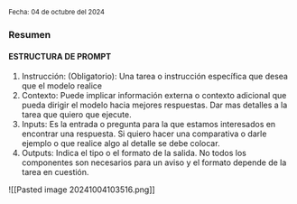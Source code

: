 <sub>Fecha: 04 de octubre del 2024</sub>
### Resumen

#### ESTRUCTURA DE PROMPT

1. Instrucción: (Obligatorio): Una tarea o instrucción específica que desea que el modelo realice
2. Contexto: Puede implicar información externa o contexto adicional que pueda dirigir el modelo hacia mejores respuestas. Dar mas detalles a la tarea que quiero que ejecute. 
3. Inputs: Es la entrada o pregunta para la que estamos interesados en encontrar una respuesta. Si quiero hacer una comparativa o darle ejemplo o que realice algo al detalle se debe colocar.
4. Outputs: Indica el tipo o el formato de la salida. No todos los componentes son necesarios para un aviso y el formato depende de la tarea en cuestión.

![[Pasted image 20241004103516.png]]

